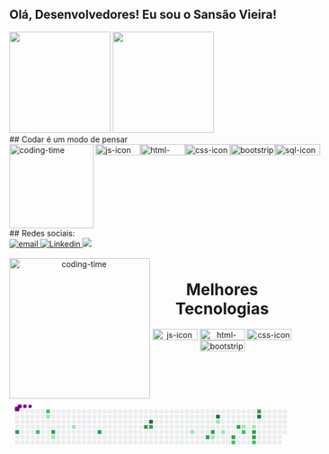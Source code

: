 ## Olá, Desenvolvedores! Eu sou o Sansão Vieira!
<div>
  <img height="180em" src="https://github-readme-stats.vercel.app/api?username=sansaovieira&show_icons=true&theme=great-gatsby&include_all_commits=true&count_private=true"/>
  <img height="180em" src="https://github-readme-stats.vercel.app/api/top-langs/?username=sansaovieira&layout=compact&langs_count=16&theme=great-gatsby"/>
</div>
##  Codar é um modo de pensar
<div style="display: flex; justificar-conteúdo: espaço entre;"> <br>
  <img align="left"height="150" alt="coding-time" src="code.gif">
    <img align="center" height="20" width="80" alt="js-icon" src="https://img.shields.io/badge/JavaScript-F7DF1E?style=for-the-badge&logo=javascript&logoColor=black">
  <img align="center" height="20" width="80" alt="html-icon" src="https://img.shields.io/badge/HTML-239120?style=for-the-badge&logo=html5&logoColor=white">
  <img align="center" height="20" width="80" alt="css-icon" src="https://img.shields.io/badge/CSS-239120?&style=for-the-badge&logo=css3&logoColor=white">
  <img align="center" height="20" width="80" alt="bootstrip-icon" src="https://img.shields.io/badge/Bootstrap-563D7C?style=for-the-badge&logo=bootstrap&logoColor=white">
  <img align="center" height="20" width="80" alt="sql-icon" src="https://img.shields.io/badge/Microsoft_SQL_Server-CC2927?style=for-the-badge&logo=microsoft-sql-server&logoColor=white">
</div>
##  Redes sociais:
<div>
  <a href = "Sansão Vieira: vieirasansao42@gmail.com">
    <img src="https://img.shields.io/badge/Gmail-D14836?style=for-the-badge&logo=gmail&logoColor=white" alt="email">
  </a>
  <a href = "	https://img.shields.io/badge/LinkedIn-0077B5?style=for-the-badge&logo=linkedin&logoColor=white">
    <img src="https://img.shields.io/badge/LinkedIn-0077B5?style=for-the-badge&logo=linkedin&logoColor=white" alt="Linkedin">
  </a>
  <a href = "Sansão Slow: +55(11)93905-1373">
    <img src="https://img.shields.io/badge/WhatsApp-25D366?style=for-the-badge&logo=whatsapp&logoColor=white">
  </a>
</div>
<div align="center">
  <div style="display: inline_block"><br>
    <img align="left" height="250" alt="coding-time" src=https://media.giphy.com/media/PI3QGKFN6XZUCMMqJm/giphy.gif>
    <h1 align="center">Melhores Tecnologias </h1>
      <img align="center" height="20" width="80" alt="js-icon" src="https://img.shields.io/badge/JavaScript-F7DF1E?style=for-the-badge&logo=javascript&logoColor=black">
  <img align="center" height="20" width="80" alt="html-icon" src="https://img.shields.io/badge/HTML-239120?style=for-the-badge&logo=html5&logoColor=white">
  <img align="center" height="20" width="80" alt="css-icon" src="https://img.shields.io/badge/CSS-239120?&style=for-the-badge&logo=css3&logoColor=white">
  <img align="center" height="20" width="80" alt="bootstrip-icon" src="https://img.shields.io/badge/Bootstrap-563D7C?style=for-the-badge&logo=bootstrap&logoColor=white">
   </div>
   
<svg viewBox="-16 -32 880 192" width="880" height="192" xmlns="http://www.w3.org/2000/svg"><desc>Generated with https://github.com/Platane/snk</desc><style>@keyframes c0{54.43%{fill:var(--c3)}54.45%,to{fill:var(--ce)}}@keyframes c1{47.48%{fill:var(--c2)}47.5%,to{fill:var(--ce)}}@keyframes c2{49.8%{fill:var(--c2)}49.82%,to{fill:var(--ce)}}@keyframes c3{3.08%{fill:var(--c1)}3.1%,to{fill:var(--ce)}}@keyframes c4{51.73%{fill:var(--c3)}51.75%,to{fill:var(--ce)}}@keyframes c5{5.01%{fill:var(--c1)}5.03%,to{fill:var(--ce)}}@keyframes c6{7.33%{fill:var(--c1)}7.35%,to{fill:var(--ce)}}@keyframes c7{61.38%{fill:var(--c3)}61.4%,to{fill:var(--ce)}}@keyframes c8{65.24%{fill:var(--c3)}65.26%,to{fill:var(--ce)}}@keyframes c9{88.41%{fill:var(--c4)}88.43%,to{fill:var(--ce)}}@keyframes ca{65.63%{fill:var(--c3)}65.65%,to{fill:var(--ce)}}@keyframes cb{16.59%{fill:var(--c1)}16.61%,to{fill:var(--ce)}}@keyframes cc{71.42%{fill:var(--c3)}71.44%,to{fill:var(--ce)}}@keyframes cd{70.65%{fill:var(--c3)}70.67%,to{fill:var(--ce)}}@keyframes ce{21.61%{fill:var(--c1)}21.63%,to{fill:var(--ce)}}@keyframes cf{83%{fill:var(--c4)}83.02%,to{fill:var(--ce)}}@keyframes cg{19.3%{fill:var(--c1)}19.32%,to{fill:var(--ce)}}@keyframes ch{20.45%{fill:var(--c1)}20.47%,to{fill:var(--ce)}}@keyframes ci{73.35%{fill:var(--c3)}73.37%,to{fill:var(--ce)}}@keyframes cj{32.04%{fill:var(--c2)}32.06%,to{fill:var(--ce)}}@keyframes ck{74.51%{fill:var(--c3)}74.53%,to{fill:var(--ce)}}@keyframes cl{26.24%{fill:var(--c1)}26.26%,to{fill:var(--ce)}}@keyframes cm{30.49%{fill:var(--c2)}30.51%,to{fill:var(--ce)}}@keyframes cn{27.02%{fill:var(--c1)}27.04%,to{fill:var(--ce)}}@keyframes co{76.05%{fill:var(--c3)}76.07%,to{fill:var(--ce)}}@keyframes cp{76.44%{fill:var(--c3)}76.46%,to{fill:var(--ce)}}@keyframes cq{28.95%{fill:var(--c2)}28.97%,to{fill:var(--ce)}}@keyframes cr{79.53%{fill:var(--c3)}79.55%,to{fill:var(--ce)}}@keyframes cs{79.91%{fill:var(--c4)}79.93%,to{fill:var(--ce)}}@keyframes u0{3.08%{transform:scale(0,1)}3.1%,5.01%{transform:scale(.11,1)}5.03%,7.33%{transform:scale(.22,1)}16.59%,7.35%{transform:scale(.33,1)}16.61%,19.3%{transform:scale(.44,1)}19.32%,20.45%{transform:scale(.56,1)}20.47%,21.61%{transform:scale(.67,1)}21.63%,26.24%{transform:scale(.78,1)}26.26%,27.02%{transform:scale(.89,1)}27.04%,to{transform:scale(1,1)}}@keyframes u1{28.95%{transform:scale(0,1)}28.97%,30.49%{transform:scale(.2,1)}30.51%,32.04%{transform:scale(.4,1)}32.06%,47.48%{transform:scale(.6,1)}47.5%,49.8%{transform:scale(.8,1)}49.82%,to{transform:scale(1,1)}}@keyframes u2{51.73%{transform:scale(0,1)}51.75%,54.43%{transform:scale(.08,1)}54.45%,61.38%{transform:scale(.17,1)}61.4%,65.24%{transform:scale(.25,1)}65.26%,65.63%{transform:scale(.33,1)}65.65%,70.65%{transform:scale(.42,1)}70.67%,71.42%{transform:scale(.5,1)}71.44%,73.35%{transform:scale(.58,1)}73.37%,74.51%{transform:scale(.67,1)}74.53%,76.05%{transform:scale(.75,1)}76.07%,76.44%{transform:scale(.83,1)}76.46%,79.53%{transform:scale(.92,1)}79.55%,to{transform:scale(1,1)}}@keyframes u3{79.91%{transform:scale(0,1)}79.93%,83%{transform:scale(.33,1)}83.02%,88.41%{transform:scale(.67,1)}88.43%,to{transform:scale(1,1)}}@keyframes s0{0%,99.61%{transform:translate(0,-16px)}.39%{transform:translate(0,0)}2.32%,97.3%{transform:translate(80px,0)}2.7%{transform:translate(80px,16px)}3.09%,96.53%{transform:translate(96px,16px)}4.63%,46.33%{transform:translate(96px,80px)}6.56%{transform:translate(176px,80px)}7.34%{transform:translate(176px,48px)}12.36%{transform:translate(384px,48px)}12.74%{transform:translate(384px,64px)}17.76%,71.04%{transform:translate(592px,64px)}18.15%{transform:translate(592px,48px)}18.92%{transform:translate(624px,48px)}19.31%{transform:translate(624px,32px)}19.69%{transform:translate(640px,32px)}20.46%{transform:translate(640px,64px)}20.85%{transform:translate(624px,64px)}21.24%{transform:translate(624px,80px)}21.62%{transform:translate(608px,80px)}22.01%{transform:translate(608px,96px)}23.17%{transform:translate(656px,96px)}23.94%{transform:translate(656px,64px)}24.32%{transform:translate(672px,64px)}25.1%{transform:translate(672px,32px)}25.87%{transform:translate(704px,32px)}26.25%{transform:translate(704px,48px)}27.41%{transform:translate(752px,48px)}28.57%{transform:translate(752px,96px)}29.34%{transform:translate(720px,96px)}30.12%{transform:translate(720px,64px)}30.89%{transform:translate(688px,64px)}31.66%{transform:translate(688px,96px)}34.36%{transform:translate(576px,96px)}34.75%{transform:translate(576px,80px)}46.72%{transform:translate(96px,64px)}47.49%{transform:translate(64px,64px)}47.88%{transform:translate(64px,48px)}48.65%{transform:translate(96px,48px)}49.81%,96.91%{transform:translate(96px,0)}50.19%{transform:translate(112px,0)}51.74%{transform:translate(112px,64px)}54.44%{transform:translate(0,64px)}54.83%{transform:translate(0,48px)}61%{transform:translate(256px,48px)}61.39%{transform:translate(256px,64px)}64.86%{transform:translate(400px,64px)}65.25%{transform:translate(400px,48px)}70.27%{transform:translate(608px,48px)}70.66%{transform:translate(608px,64px)}71.43%{transform:translate(592px,80px)}73.75%{transform:translate(688px,80px)}74.52%{transform:translate(688px,48px)}75.68%{transform:translate(736px,48px)}76.45%{transform:translate(736px,80px)}77.22%{transform:translate(768px,80px)}79.15%{transform:translate(768px,0)}79.54%{transform:translate(752px,0)}79.92%{transform:translate(752px,16px)}88.03%{transform:translate(416px,16px)}88.42%{transform:translate(416px,32px)}94.98%{transform:translate(144px,32px)}95.37%{transform:translate(144px,16px)}97.68%{transform:translate(80px,-16px)}}@keyframes s1{0%,99.61%{transform:translate(16px,-16px)}.39%{transform:translate(0,-16px)}.77%{transform:translate(0,0)}2.7%,97.68%{transform:translate(80px,0)}3.09%{transform:translate(80px,16px)}3.47%,96.91%{transform:translate(96px,16px)}46.72%,5.02%{transform:translate(96px,80px)}6.95%{transform:translate(176px,80px)}7.72%{transform:translate(176px,48px)}12.74%{transform:translate(384px,48px)}13.13%{transform:translate(384px,64px)}18.15%,71.43%{transform:translate(592px,64px)}18.53%{transform:translate(592px,48px)}19.31%{transform:translate(624px,48px)}19.69%{transform:translate(624px,32px)}20.08%{transform:translate(640px,32px)}20.85%{transform:translate(640px,64px)}21.24%{transform:translate(624px,64px)}21.62%{transform:translate(624px,80px)}22.01%{transform:translate(608px,80px)}22.39%{transform:translate(608px,96px)}23.55%{transform:translate(656px,96px)}24.32%{transform:translate(656px,64px)}24.71%{transform:translate(672px,64px)}25.48%{transform:translate(672px,32px)}26.25%{transform:translate(704px,32px)}26.64%{transform:translate(704px,48px)}27.8%{transform:translate(752px,48px)}28.96%{transform:translate(752px,96px)}29.73%{transform:translate(720px,96px)}30.5%{transform:translate(720px,64px)}31.27%{transform:translate(688px,64px)}32.05%{transform:translate(688px,96px)}34.75%{transform:translate(576px,96px)}35.14%{transform:translate(576px,80px)}47.1%{transform:translate(96px,64px)}47.88%{transform:translate(64px,64px)}48.26%{transform:translate(64px,48px)}49.03%{transform:translate(96px,48px)}50.19%,97.3%{transform:translate(96px,0)}50.58%{transform:translate(112px,0)}52.12%{transform:translate(112px,64px)}54.83%{transform:translate(0,64px)}55.21%{transform:translate(0,48px)}61.39%{transform:translate(256px,48px)}61.78%{transform:translate(256px,64px)}65.25%{transform:translate(400px,64px)}65.64%{transform:translate(400px,48px)}70.66%{transform:translate(608px,48px)}71.04%{transform:translate(608px,64px)}71.81%{transform:translate(592px,80px)}74.13%{transform:translate(688px,80px)}74.9%{transform:translate(688px,48px)}76.06%{transform:translate(736px,48px)}76.83%{transform:translate(736px,80px)}77.61%{transform:translate(768px,80px)}79.54%{transform:translate(768px,0)}79.92%{transform:translate(752px,0)}80.31%{transform:translate(752px,16px)}88.42%{transform:translate(416px,16px)}88.8%{transform:translate(416px,32px)}95.37%{transform:translate(144px,32px)}95.75%{transform:translate(144px,16px)}98.07%{transform:translate(80px,-16px)}}@keyframes s2{0%,99.61%{transform:translate(32px,-16px)}.77%{transform:translate(0,-16px)}1.16%{transform:translate(0,0)}3.09%,98.07%{transform:translate(80px,0)}3.47%{transform:translate(80px,16px)}3.86%,97.3%{transform:translate(96px,16px)}47.1%,5.41%{transform:translate(96px,80px)}7.34%{transform:translate(176px,80px)}8.11%{transform:translate(176px,48px)}13.13%{transform:translate(384px,48px)}13.51%{transform:translate(384px,64px)}18.53%,71.81%{transform:translate(592px,64px)}18.92%{transform:translate(592px,48px)}19.69%{transform:translate(624px,48px)}20.08%{transform:translate(624px,32px)}20.46%{transform:translate(640px,32px)}21.24%{transform:translate(640px,64px)}21.62%{transform:translate(624px,64px)}22.01%{transform:translate(624px,80px)}22.39%{transform:translate(608px,80px)}22.78%{transform:translate(608px,96px)}23.94%{transform:translate(656px,96px)}24.71%{transform:translate(656px,64px)}25.1%{transform:translate(672px,64px)}25.87%{transform:translate(672px,32px)}26.64%{transform:translate(704px,32px)}27.03%{transform:translate(704px,48px)}28.19%{transform:translate(752px,48px)}29.34%{transform:translate(752px,96px)}30.12%{transform:translate(720px,96px)}30.89%{transform:translate(720px,64px)}31.66%{transform:translate(688px,64px)}32.43%{transform:translate(688px,96px)}35.14%{transform:translate(576px,96px)}35.52%{transform:translate(576px,80px)}47.49%{transform:translate(96px,64px)}48.26%{transform:translate(64px,64px)}48.65%{transform:translate(64px,48px)}49.42%{transform:translate(96px,48px)}50.58%,97.68%{transform:translate(96px,0)}50.97%{transform:translate(112px,0)}52.51%{transform:translate(112px,64px)}55.21%{transform:translate(0,64px)}55.6%{transform:translate(0,48px)}61.78%{transform:translate(256px,48px)}62.16%{transform:translate(256px,64px)}65.64%{transform:translate(400px,64px)}66.02%{transform:translate(400px,48px)}71.04%{transform:translate(608px,48px)}71.43%{transform:translate(608px,64px)}72.2%{transform:translate(592px,80px)}74.52%{transform:translate(688px,80px)}75.29%{transform:translate(688px,48px)}76.45%{transform:translate(736px,48px)}77.22%{transform:translate(736px,80px)}77.99%{transform:translate(768px,80px)}79.92%{transform:translate(768px,0)}80.31%{transform:translate(752px,0)}80.69%{transform:translate(752px,16px)}88.8%{transform:translate(416px,16px)}89.19%{transform:translate(416px,32px)}95.75%{transform:translate(144px,32px)}96.14%{transform:translate(144px,16px)}98.46%{transform:translate(80px,-16px)}}@keyframes s3{0%,99.61%{transform:translate(48px,-16px)}1.16%{transform:translate(0,-16px)}1.54%{transform:translate(0,0)}3.47%,98.46%{transform:translate(80px,0)}3.86%{transform:translate(80px,16px)}4.25%,97.68%{transform:translate(96px,16px)}47.49%,5.79%{transform:translate(96px,80px)}7.72%{transform:translate(176px,80px)}8.49%{transform:translate(176px,48px)}13.51%{transform:translate(384px,48px)}13.9%{transform:translate(384px,64px)}18.92%,72.2%{transform:translate(592px,64px)}19.31%{transform:translate(592px,48px)}20.08%{transform:translate(624px,48px)}20.46%{transform:translate(624px,32px)}20.85%{transform:translate(640px,32px)}21.62%{transform:translate(640px,64px)}22.01%{transform:translate(624px,64px)}22.39%{transform:translate(624px,80px)}22.78%{transform:translate(608px,80px)}23.17%{transform:translate(608px,96px)}24.32%{transform:translate(656px,96px)}25.1%{transform:translate(656px,64px)}25.48%{transform:translate(672px,64px)}26.25%{transform:translate(672px,32px)}27.03%{transform:translate(704px,32px)}27.41%{transform:translate(704px,48px)}28.57%{transform:translate(752px,48px)}29.73%{transform:translate(752px,96px)}30.5%{transform:translate(720px,96px)}31.27%{transform:translate(720px,64px)}32.05%{transform:translate(688px,64px)}32.82%{transform:translate(688px,96px)}35.52%{transform:translate(576px,96px)}35.91%{transform:translate(576px,80px)}47.88%{transform:translate(96px,64px)}48.65%{transform:translate(64px,64px)}49.03%{transform:translate(64px,48px)}49.81%{transform:translate(96px,48px)}50.97%,98.07%{transform:translate(96px,0)}51.35%{transform:translate(112px,0)}52.9%{transform:translate(112px,64px)}55.6%{transform:translate(0,64px)}55.98%{transform:translate(0,48px)}62.16%{transform:translate(256px,48px)}62.55%{transform:translate(256px,64px)}66.02%{transform:translate(400px,64px)}66.41%{transform:translate(400px,48px)}71.43%{transform:translate(608px,48px)}71.81%{transform:translate(608px,64px)}72.59%{transform:translate(592px,80px)}74.9%{transform:translate(688px,80px)}75.68%{transform:translate(688px,48px)}76.83%{transform:translate(736px,48px)}77.61%{transform:translate(736px,80px)}78.38%{transform:translate(768px,80px)}80.31%{transform:translate(768px,0)}80.69%{transform:translate(752px,0)}81.08%{transform:translate(752px,16px)}89.19%{transform:translate(416px,16px)}89.58%{transform:translate(416px,32px)}96.14%{transform:translate(144px,32px)}96.53%{transform:translate(144px,16px)}98.84%{transform:translate(80px,-16px)}}:root{--cb:#1b1f230a;--cs:purple;--ce:#ebedf0;--c0:#ebedf0;--c1:#9be9a8;--c2:#40c463;--c3:#30a14e;--c4:#216e39}@media (prefers-color-scheme:dark){:root{--cb:#1b1f230a;--cs:purple;--ce:#161b22;--c1:#01311f;--c2:#034525;--c3:#0f6d31;--c4:#00c647}}.c{shape-rendering:geometricPrecision;fill:var(--ce);stroke-width:1px;stroke:var(--cb);animation:none 25900ms linear infinite}.c.c0{fill:var(--c3);animation-name:c0}.c.c1,.c.c2{fill:var(--c2);animation-name:c1}.c.c2{animation-name:c2}.c.c3{fill:var(--c1);animation-name:c3}.c.c4{fill:var(--c3);animation-name:c4}.c.c5,.c.c6{fill:var(--c1);animation-name:c5}.c.c6{animation-name:c6}.c.c7,.c.c8{fill:var(--c3);animation-name:c7}.c.c8{animation-name:c8}.c.c9{fill:var(--c4);animation-name:c9}.c.ca{fill:var(--c3);animation-name:ca}.c.cb{fill:var(--c1);animation-name:cb}.c.cc,.c.cd{fill:var(--c3);animation-name:cc}.c.cd{animation-name:cd}.c.ce{fill:var(--c1);animation-name:ce}.c.cf{fill:var(--c4);animation-name:cf}.c.cg,.c.ch{fill:var(--c1);animation-name:cg}.c.ch{animation-name:ch}.c.ci{fill:var(--c3);animation-name:ci}.c.cj{fill:var(--c2);animation-name:cj}.c.ck{fill:var(--c3);animation-name:ck}.c.cl{fill:var(--c1);animation-name:cl}.c.cm{fill:var(--c2);animation-name:cm}.c.cn{fill:var(--c1);animation-name:cn}.c.co,.c.cp{fill:var(--c3);animation-name:co}.c.cp{animation-name:cp}.c.cq{fill:var(--c2);animation-name:cq}.c.cr{fill:var(--c3);animation-name:cr}.c.cs{fill:var(--c4);animation-name:cs}.s,.u{animation:none linear 25900ms infinite}.u,.u.u0{transform-origin:0 0}.u{transform:scale(0,1)}.u.u0{fill:var(--c1);animation-name:u0}.u.u1{fill:var(--c2);animation-name:u1;transform-origin:263.2px 0}.u.u2{fill:var(--c3);animation-name:u2;transform-origin:409.4px 0}.u.u3{fill:var(--c4);animation-name:u3;transform-origin:760.3px 0}.s{shape-rendering:geometricPrecision;fill:var(--cs)}.s.s0{transform:translate(0,-16px);animation-name:s0}.s.s1{transform:translate(16px,-16px);animation-name:s1}.s.s2{transform:translate(32px,-16px);animation-name:s2}.s.s3{transform:translate(48px,-16px);animation-name:s3}</style><rect class="c" x="2" y="2" rx="2" ry="2" width="12" height="12"/><rect class="c" x="2" y="18" rx="2" ry="2" width="12" height="12"/><rect class="c" x="2" y="34" rx="2" ry="2" width="12" height="12"/><rect class="c" x="2" y="50" rx="2" ry="2" width="12" height="12"/><rect class="c c0" x="2" y="66" rx="2" ry="2" width="12" height="12"/><rect class="c" x="2" y="82" rx="2" ry="2" width="12" height="12"/><rect class="c" x="2" y="98" rx="2" ry="2" width="12" height="12"/><rect class="c" x="18" y="2" rx="2" ry="2" width="12" height="12"/><rect class="c" x="18" y="18" rx="2" ry="2" width="12" height="12"/><rect class="c" x="18" y="34" rx="2" ry="2" width="12" height="12"/><rect class="c" x="18" y="50" rx="2" ry="2" width="12" height="12"/><rect class="c" x="18" y="66" rx="2" ry="2" width="12" height="12"/><rect class="c" x="18" y="82" rx="2" ry="2" width="12" height="12"/><rect class="c" x="18" y="98" rx="2" ry="2" width="12" height="12"/><rect class="c" x="34" y="2" rx="2" ry="2" width="12" height="12"/><rect class="c" x="34" y="18" rx="2" ry="2" width="12" height="12"/><rect class="c" x="34" y="34" rx="2" ry="2" width="12" height="12"/><rect class="c" x="34" y="50" rx="2" ry="2" width="12" height="12"/><rect class="c" x="34" y="66" rx="2" ry="2" width="12" height="12"/><rect class="c" x="34" y="82" rx="2" ry="2" width="12" height="12"/><rect class="c" x="34" y="98" rx="2" ry="2" width="12" height="12"/><rect class="c" x="50" y="2" rx="2" ry="2" width="12" height="12"/><rect class="c" x="50" y="18" rx="2" ry="2" width="12" height="12"/><rect class="c" x="50" y="34" rx="2" ry="2" width="12" height="12"/><rect class="c" x="50" y="50" rx="2" ry="2" width="12" height="12"/><rect class="c" x="50" y="66" rx="2" ry="2" width="12" height="12"/><rect class="c" x="50" y="82" rx="2" ry="2" width="12" height="12"/><rect class="c" x="50" y="98" rx="2" ry="2" width="12" height="12"/><rect class="c" x="66" y="2" rx="2" ry="2" width="12" height="12"/><rect class="c" x="66" y="18" rx="2" ry="2" width="12" height="12"/><rect class="c" x="66" y="34" rx="2" ry="2" width="12" height="12"/><rect class="c" x="66" y="50" rx="2" ry="2" width="12" height="12"/><rect class="c c1" x="66" y="66" rx="2" ry="2" width="12" height="12"/><rect class="c" x="66" y="82" rx="2" ry="2" width="12" height="12"/><rect class="c" x="66" y="98" rx="2" ry="2" width="12" height="12"/><rect class="c" x="82" y="2" rx="2" ry="2" width="12" height="12"/><rect class="c" x="82" y="18" rx="2" ry="2" width="12" height="12"/><rect class="c" x="82" y="34" rx="2" ry="2" width="12" height="12"/><rect class="c" x="82" y="50" rx="2" ry="2" width="12" height="12"/><rect class="c" x="82" y="66" rx="2" ry="2" width="12" height="12"/><rect class="c" x="82" y="82" rx="2" ry="2" width="12" height="12"/><rect class="c" x="82" y="98" rx="2" ry="2" width="12" height="12"/><rect class="c c2" x="98" y="2" rx="2" ry="2" width="12" height="12"/><rect class="c c3" x="98" y="18" rx="2" ry="2" width="12" height="12"/><rect class="c" x="98" y="34" rx="2" ry="2" width="12" height="12"/><rect class="c" x="98" y="50" rx="2" ry="2" width="12" height="12"/><rect class="c" x="98" y="66" rx="2" ry="2" width="12" height="12"/><rect class="c" x="98" y="82" rx="2" ry="2" width="12" height="12"/><rect class="c" x="98" y="98" rx="2" ry="2" width="12" height="12"/><rect class="c" x="114" y="2" rx="2" ry="2" width="12" height="12"/><rect class="c" x="114" y="18" rx="2" ry="2" width="12" height="12"/><rect class="c" x="114" y="34" rx="2" ry="2" width="12" height="12"/><rect class="c" x="114" y="50" rx="2" ry="2" width="12" height="12"/><rect class="c c4" x="114" y="66" rx="2" ry="2" width="12" height="12"/><rect class="c c5" x="114" y="82" rx="2" ry="2" width="12" height="12"/><rect class="c" x="114" y="98" rx="2" ry="2" width="12" height="12"/><rect class="c" x="130" y="2" rx="2" ry="2" width="12" height="12"/><rect class="c" x="130" y="18" rx="2" ry="2" width="12" height="12"/><rect class="c" x="130" y="34" rx="2" ry="2" width="12" height="12"/><rect class="c" x="130" y="50" rx="2" ry="2" width="12" height="12"/><rect class="c" x="130" y="66" rx="2" ry="2" width="12" height="12"/><rect class="c" x="130" y="82" rx="2" ry="2" width="12" height="12"/><rect class="c" x="130" y="98" rx="2" ry="2" width="12" height="12"/><rect class="c" x="146" y="2" rx="2" ry="2" width="12" height="12"/><rect class="c" x="146" y="18" rx="2" ry="2" width="12" height="12"/><rect class="c" x="146" y="34" rx="2" ry="2" width="12" height="12"/><rect class="c" x="146" y="50" rx="2" ry="2" width="12" height="12"/><rect class="c" x="146" y="66" rx="2" ry="2" width="12" height="12"/><rect class="c" x="146" y="82" rx="2" ry="2" width="12" height="12"/><rect class="c" x="146" y="98" rx="2" ry="2" width="12" height="12"/><rect class="c" x="162" y="2" rx="2" ry="2" width="12" height="12"/><rect class="c" x="162" y="18" rx="2" ry="2" width="12" height="12"/><rect class="c" x="162" y="34" rx="2" ry="2" width="12" height="12"/><rect class="c" x="162" y="50" rx="2" ry="2" width="12" height="12"/><rect class="c" x="162" y="66" rx="2" ry="2" width="12" height="12"/><rect class="c" x="162" y="82" rx="2" ry="2" width="12" height="12"/><rect class="c" x="162" y="98" rx="2" ry="2" width="12" height="12"/><rect class="c" x="178" y="2" rx="2" ry="2" width="12" height="12"/><rect class="c" x="178" y="18" rx="2" ry="2" width="12" height="12"/><rect class="c" x="178" y="34" rx="2" ry="2" width="12" height="12"/><rect class="c c6" x="178" y="50" rx="2" ry="2" width="12" height="12"/><rect class="c" x="178" y="66" rx="2" ry="2" width="12" height="12"/><rect class="c" x="178" y="82" rx="2" ry="2" width="12" height="12"/><rect class="c" x="178" y="98" rx="2" ry="2" width="12" height="12"/><rect class="c" x="194" y="2" rx="2" ry="2" width="12" height="12"/><rect class="c" x="194" y="18" rx="2" ry="2" width="12" height="12"/><rect class="c" x="194" y="34" rx="2" ry="2" width="12" height="12"/><rect class="c" x="194" y="50" rx="2" ry="2" width="12" height="12"/><rect class="c" x="194" y="66" rx="2" ry="2" width="12" height="12"/><rect class="c" x="194" y="82" rx="2" ry="2" width="12" height="12"/><rect class="c" x="194" y="98" rx="2" ry="2" width="12" height="12"/><rect class="c" x="210" y="2" rx="2" ry="2" width="12" height="12"/><rect class="c" x="210" y="18" rx="2" ry="2" width="12" height="12"/><rect class="c" x="210" y="34" rx="2" ry="2" width="12" height="12"/><rect class="c" x="210" y="50" rx="2" ry="2" width="12" height="12"/><rect class="c" x="210" y="66" rx="2" ry="2" width="12" height="12"/><rect class="c" x="210" y="82" rx="2" ry="2" width="12" height="12"/><rect class="c" x="210" y="98" rx="2" ry="2" width="12" height="12"/><rect class="c" x="226" y="2" rx="2" ry="2" width="12" height="12"/><rect class="c" x="226" y="18" rx="2" ry="2" width="12" height="12"/><rect class="c" x="226" y="34" rx="2" ry="2" width="12" height="12"/><rect class="c" x="226" y="50" rx="2" ry="2" width="12" height="12"/><rect class="c" x="226" y="66" rx="2" ry="2" width="12" height="12"/><rect class="c" x="226" y="82" rx="2" ry="2" width="12" height="12"/><rect class="c" x="226" y="98" rx="2" ry="2" width="12" height="12"/><rect class="c" x="242" y="2" rx="2" ry="2" width="12" height="12"/><rect class="c" x="242" y="18" rx="2" ry="2" width="12" height="12"/><rect class="c" x="242" y="34" rx="2" ry="2" width="12" height="12"/><rect class="c" x="242" y="50" rx="2" ry="2" width="12" height="12"/><rect class="c" x="242" y="66" rx="2" ry="2" width="12" height="12"/><rect class="c" x="242" y="82" rx="2" ry="2" width="12" height="12"/><rect class="c" x="242" y="98" rx="2" ry="2" width="12" height="12"/><rect class="c" x="258" y="2" rx="2" ry="2" width="12" height="12"/><rect class="c" x="258" y="18" rx="2" ry="2" width="12" height="12"/><rect class="c" x="258" y="34" rx="2" ry="2" width="12" height="12"/><rect class="c" x="258" y="50" rx="2" ry="2" width="12" height="12"/><rect class="c c7" x="258" y="66" rx="2" ry="2" width="12" height="12"/><rect class="c" x="258" y="82" rx="2" ry="2" width="12" height="12"/><rect class="c" x="258" y="98" rx="2" ry="2" width="12" height="12"/><rect class="c" x="274" y="2" rx="2" ry="2" width="12" height="12"/><rect class="c" x="274" y="18" rx="2" ry="2" width="12" height="12"/><rect class="c" x="274" y="34" rx="2" ry="2" width="12" height="12"/><rect class="c" x="274" y="50" rx="2" ry="2" width="12" height="12"/><rect class="c" x="274" y="66" rx="2" ry="2" width="12" height="12"/><rect class="c" x="274" y="82" rx="2" ry="2" width="12" height="12"/><rect class="c" x="274" y="98" rx="2" ry="2" width="12" height="12"/><rect class="c" x="290" y="2" rx="2" ry="2" width="12" height="12"/><rect class="c" x="290" y="18" rx="2" ry="2" width="12" height="12"/><rect class="c" x="290" y="34" rx="2" ry="2" width="12" height="12"/><rect class="c" x="290" y="50" rx="2" ry="2" width="12" height="12"/><rect class="c" x="290" y="66" rx="2" ry="2" width="12" height="12"/><rect class="c" x="290" y="82" rx="2" ry="2" width="12" height="12"/><rect class="c" x="290" y="98" rx="2" ry="2" width="12" height="12"/><rect class="c" x="306" y="2" rx="2" ry="2" width="12" height="12"/><rect class="c" x="306" y="18" rx="2" ry="2" width="12" height="12"/><rect class="c" x="306" y="34" rx="2" ry="2" width="12" height="12"/><rect class="c" x="306" y="50" rx="2" ry="2" width="12" height="12"/><rect class="c" x="306" y="66" rx="2" ry="2" width="12" height="12"/><rect class="c" x="306" y="82" rx="2" ry="2" width="12" height="12"/><rect class="c" x="306" y="98" rx="2" ry="2" width="12" height="12"/><rect class="c" x="322" y="2" rx="2" ry="2" width="12" height="12"/><rect class="c" x="322" y="18" rx="2" ry="2" width="12" height="12"/><rect class="c" x="322" y="34" rx="2" ry="2" width="12" height="12"/><rect class="c" x="322" y="50" rx="2" ry="2" width="12" height="12"/><rect class="c" x="322" y="66" rx="2" ry="2" width="12" height="12"/><rect class="c" x="322" y="82" rx="2" ry="2" width="12" height="12"/><rect class="c" x="322" y="98" rx="2" ry="2" width="12" height="12"/><rect class="c" x="338" y="2" rx="2" ry="2" width="12" height="12"/><rect class="c" x="338" y="18" rx="2" ry="2" width="12" height="12"/><rect class="c" x="338" y="34" rx="2" ry="2" width="12" height="12"/><rect class="c" x="338" y="50" rx="2" ry="2" width="12" height="12"/><rect class="c" x="338" y="66" rx="2" ry="2" width="12" height="12"/><rect class="c" x="338" y="82" rx="2" ry="2" width="12" height="12"/><rect class="c" x="338" y="98" rx="2" ry="2" width="12" height="12"/><rect class="c" x="354" y="2" rx="2" ry="2" width="12" height="12"/><rect class="c" x="354" y="18" rx="2" ry="2" width="12" height="12"/><rect class="c" x="354" y="34" rx="2" ry="2" width="12" height="12"/><rect class="c" x="354" y="50" rx="2" ry="2" width="12" height="12"/><rect class="c" x="354" y="66" rx="2" ry="2" width="12" height="12"/><rect class="c" x="354" y="82" rx="2" ry="2" width="12" height="12"/><rect class="c" x="354" y="98" rx="2" ry="2" width="12" height="12"/><rect class="c" x="370" y="2" rx="2" ry="2" width="12" height="12"/><rect class="c" x="370" y="18" rx="2" ry="2" width="12" height="12"/><rect class="c" x="370" y="34" rx="2" ry="2" width="12" height="12"/><rect class="c" x="370" y="50" rx="2" ry="2" width="12" height="12"/><rect class="c" x="370" y="66" rx="2" ry="2" width="12" height="12"/><rect class="c" x="370" y="82" rx="2" ry="2" width="12" height="12"/><rect class="c" x="370" y="98" rx="2" ry="2" width="12" height="12"/><rect class="c" x="386" y="2" rx="2" ry="2" width="12" height="12"/><rect class="c" x="386" y="18" rx="2" ry="2" width="12" height="12"/><rect class="c" x="386" y="34" rx="2" ry="2" width="12" height="12"/><rect class="c" x="386" y="50" rx="2" ry="2" width="12" height="12"/><rect class="c" x="386" y="66" rx="2" ry="2" width="12" height="12"/><rect class="c" x="386" y="82" rx="2" ry="2" width="12" height="12"/><rect class="c" x="386" y="98" rx="2" ry="2" width="12" height="12"/><rect class="c" x="402" y="2" rx="2" ry="2" width="12" height="12"/><rect class="c" x="402" y="18" rx="2" ry="2" width="12" height="12"/><rect class="c" x="402" y="34" rx="2" ry="2" width="12" height="12"/><rect class="c c8" x="402" y="50" rx="2" ry="2" width="12" height="12"/><rect class="c" x="402" y="66" rx="2" ry="2" width="12" height="12"/><rect class="c" x="402" y="82" rx="2" ry="2" width="12" height="12"/><rect class="c" x="402" y="98" rx="2" ry="2" width="12" height="12"/><rect class="c" x="418" y="2" rx="2" ry="2" width="12" height="12"/><rect class="c" x="418" y="18" rx="2" ry="2" width="12" height="12"/><rect class="c c9" x="418" y="34" rx="2" ry="2" width="12" height="12"/><rect class="c ca" x="418" y="50" rx="2" ry="2" width="12" height="12"/><rect class="c" x="418" y="66" rx="2" ry="2" width="12" height="12"/><rect class="c" x="418" y="82" rx="2" ry="2" width="12" height="12"/><rect class="c" x="418" y="98" rx="2" ry="2" width="12" height="12"/><rect class="c" x="434" y="2" rx="2" ry="2" width="12" height="12"/><rect class="c" x="434" y="18" rx="2" ry="2" width="12" height="12"/><rect class="c" x="434" y="34" rx="2" ry="2" width="12" height="12"/><rect class="c" x="434" y="50" rx="2" ry="2" width="12" height="12"/><rect class="c" x="434" y="66" rx="2" ry="2" width="12" height="12"/><rect class="c" x="434" y="82" rx="2" ry="2" width="12" height="12"/><rect class="c" x="434" y="98" rx="2" ry="2" width="12" height="12"/><rect class="c" x="450" y="2" rx="2" ry="2" width="12" height="12"/><rect class="c" x="450" y="18" rx="2" ry="2" width="12" height="12"/><rect class="c" x="450" y="34" rx="2" ry="2" width="12" height="12"/><rect class="c" x="450" y="50" rx="2" ry="2" width="12" height="12"/><rect class="c" x="450" y="66" rx="2" ry="2" width="12" height="12"/><rect class="c" x="450" y="82" rx="2" ry="2" width="12" height="12"/><rect class="c" x="450" y="98" rx="2" ry="2" width="12" height="12"/><rect class="c" x="466" y="2" rx="2" ry="2" width="12" height="12"/><rect class="c" x="466" y="18" rx="2" ry="2" width="12" height="12"/><rect class="c" x="466" y="34" rx="2" ry="2" width="12" height="12"/><rect class="c" x="466" y="50" rx="2" ry="2" width="12" height="12"/><rect class="c" x="466" y="66" rx="2" ry="2" width="12" height="12"/><rect class="c" x="466" y="82" rx="2" ry="2" width="12" height="12"/><rect class="c" x="466" y="98" rx="2" ry="2" width="12" height="12"/><rect class="c" x="482" y="2" rx="2" ry="2" width="12" height="12"/><rect class="c" x="482" y="18" rx="2" ry="2" width="12" height="12"/><rect class="c" x="482" y="34" rx="2" ry="2" width="12" height="12"/><rect class="c" x="482" y="50" rx="2" ry="2" width="12" height="12"/><rect class="c" x="482" y="66" rx="2" ry="2" width="12" height="12"/><rect class="c" x="482" y="82" rx="2" ry="2" width="12" height="12"/><rect class="c" x="482" y="98" rx="2" ry="2" width="12" height="12"/><rect class="c" x="498" y="2" rx="2" ry="2" width="12" height="12"/><rect class="c" x="498" y="18" rx="2" ry="2" width="12" height="12"/><rect class="c" x="498" y="34" rx="2" ry="2" width="12" height="12"/><rect class="c" x="498" y="50" rx="2" ry="2" width="12" height="12"/><rect class="c" x="498" y="66" rx="2" ry="2" width="12" height="12"/><rect class="c" x="498" y="82" rx="2" ry="2" width="12" height="12"/><rect class="c" x="498" y="98" rx="2" ry="2" width="12" height="12"/><rect class="c" x="514" y="2" rx="2" ry="2" width="12" height="12"/><rect class="c" x="514" y="18" rx="2" ry="2" width="12" height="12"/><rect class="c" x="514" y="34" rx="2" ry="2" width="12" height="12"/><rect class="c" x="514" y="50" rx="2" ry="2" width="12" height="12"/><rect class="c" x="514" y="66" rx="2" ry="2" width="12" height="12"/><rect class="c" x="514" y="82" rx="2" ry="2" width="12" height="12"/><rect class="c" x="514" y="98" rx="2" ry="2" width="12" height="12"/><rect class="c" x="530" y="2" rx="2" ry="2" width="12" height="12"/><rect class="c" x="530" y="18" rx="2" ry="2" width="12" height="12"/><rect class="c" x="530" y="34" rx="2" ry="2" width="12" height="12"/><rect class="c" x="530" y="50" rx="2" ry="2" width="12" height="12"/><rect class="c" x="530" y="66" rx="2" ry="2" width="12" height="12"/><rect class="c" x="530" y="82" rx="2" ry="2" width="12" height="12"/><rect class="c" x="530" y="98" rx="2" ry="2" width="12" height="12"/><rect class="c" x="546" y="2" rx="2" ry="2" width="12" height="12"/><rect class="c" x="546" y="18" rx="2" ry="2" width="12" height="12"/><rect class="c" x="546" y="34" rx="2" ry="2" width="12" height="12"/><rect class="c" x="546" y="50" rx="2" ry="2" width="12" height="12"/><rect class="c cb" x="546" y="66" rx="2" ry="2" width="12" height="12"/><rect class="c" x="546" y="82" rx="2" ry="2" width="12" height="12"/><rect class="c" x="546" y="98" rx="2" ry="2" width="12" height="12"/><rect class="c" x="562" y="2" rx="2" ry="2" width="12" height="12"/><rect class="c" x="562" y="18" rx="2" ry="2" width="12" height="12"/><rect class="c" x="562" y="34" rx="2" ry="2" width="12" height="12"/><rect class="c" x="562" y="50" rx="2" ry="2" width="12" height="12"/><rect class="c" x="562" y="66" rx="2" ry="2" width="12" height="12"/><rect class="c" x="562" y="82" rx="2" ry="2" width="12" height="12"/><rect class="c" x="562" y="98" rx="2" ry="2" width="12" height="12"/><rect class="c" x="578" y="2" rx="2" ry="2" width="12" height="12"/><rect class="c" x="578" y="18" rx="2" ry="2" width="12" height="12"/><rect class="c" x="578" y="34" rx="2" ry="2" width="12" height="12"/><rect class="c" x="578" y="50" rx="2" ry="2" width="12" height="12"/><rect class="c" x="578" y="66" rx="2" ry="2" width="12" height="12"/><rect class="c" x="578" y="82" rx="2" ry="2" width="12" height="12"/><rect class="c" x="578" y="98" rx="2" ry="2" width="12" height="12"/><rect class="c" x="594" y="2" rx="2" ry="2" width="12" height="12"/><rect class="c" x="594" y="18" rx="2" ry="2" width="12" height="12"/><rect class="c" x="594" y="34" rx="2" ry="2" width="12" height="12"/><rect class="c" x="594" y="50" rx="2" ry="2" width="12" height="12"/><rect class="c" x="594" y="66" rx="2" ry="2" width="12" height="12"/><rect class="c cc" x="594" y="82" rx="2" ry="2" width="12" height="12"/><rect class="c" x="594" y="98" rx="2" ry="2" width="12" height="12"/><rect class="c" x="610" y="2" rx="2" ry="2" width="12" height="12"/><rect class="c" x="610" y="18" rx="2" ry="2" width="12" height="12"/><rect class="c" x="610" y="34" rx="2" ry="2" width="12" height="12"/><rect class="c" x="610" y="50" rx="2" ry="2" width="12" height="12"/><rect class="c cd" x="610" y="66" rx="2" ry="2" width="12" height="12"/><rect class="c ce" x="610" y="82" rx="2" ry="2" width="12" height="12"/><rect class="c" x="610" y="98" rx="2" ry="2" width="12" height="12"/><rect class="c" x="626" y="2" rx="2" ry="2" width="12" height="12"/><rect class="c cf" x="626" y="18" rx="2" ry="2" width="12" height="12"/><rect class="c cg" x="626" y="34" rx="2" ry="2" width="12" height="12"/><rect class="c" x="626" y="50" rx="2" ry="2" width="12" height="12"/><rect class="c" x="626" y="66" rx="2" ry="2" width="12" height="12"/><rect class="c" x="626" y="82" rx="2" ry="2" width="12" height="12"/><rect class="c" x="626" y="98" rx="2" ry="2" width="12" height="12"/><rect class="c" x="642" y="2" rx="2" ry="2" width="12" height="12"/><rect class="c" x="642" y="18" rx="2" ry="2" width="12" height="12"/><rect class="c" x="642" y="34" rx="2" ry="2" width="12" height="12"/><rect class="c" x="642" y="50" rx="2" ry="2" width="12" height="12"/><rect class="c ch" x="642" y="66" rx="2" ry="2" width="12" height="12"/><rect class="c" x="642" y="82" rx="2" ry="2" width="12" height="12"/><rect class="c" x="642" y="98" rx="2" ry="2" width="12" height="12"/><rect class="c" x="658" y="2" rx="2" ry="2" width="12" height="12"/><rect class="c" x="658" y="18" rx="2" ry="2" width="12" height="12"/><rect class="c" x="658" y="34" rx="2" ry="2" width="12" height="12"/><rect class="c" x="658" y="50" rx="2" ry="2" width="12" height="12"/><rect class="c" x="658" y="66" rx="2" ry="2" width="12" height="12"/><rect class="c" x="658" y="82" rx="2" ry="2" width="12" height="12"/><rect class="c" x="658" y="98" rx="2" ry="2" width="12" height="12"/><rect class="c" x="674" y="2" rx="2" ry="2" width="12" height="12"/><rect class="c" x="674" y="18" rx="2" ry="2" width="12" height="12"/><rect class="c" x="674" y="34" rx="2" ry="2" width="12" height="12"/><rect class="c" x="674" y="50" rx="2" ry="2" width="12" height="12"/><rect class="c" x="674" y="66" rx="2" ry="2" width="12" height="12"/><rect class="c ci" x="674" y="82" rx="2" ry="2" width="12" height="12"/><rect class="c cj" x="674" y="98" rx="2" ry="2" width="12" height="12"/><rect class="c" x="690" y="2" rx="2" ry="2" width="12" height="12"/><rect class="c" x="690" y="18" rx="2" ry="2" width="12" height="12"/><rect class="c" x="690" y="34" rx="2" ry="2" width="12" height="12"/><rect class="c ck" x="690" y="50" rx="2" ry="2" width="12" height="12"/><rect class="c" x="690" y="66" rx="2" ry="2" width="12" height="12"/><rect class="c" x="690" y="82" rx="2" ry="2" width="12" height="12"/><rect class="c" x="690" y="98" rx="2" ry="2" width="12" height="12"/><rect class="c" x="706" y="2" rx="2" ry="2" width="12" height="12"/><rect class="c" x="706" y="18" rx="2" ry="2" width="12" height="12"/><rect class="c" x="706" y="34" rx="2" ry="2" width="12" height="12"/><rect class="c cl" x="706" y="50" rx="2" ry="2" width="12" height="12"/><rect class="c cm" x="706" y="66" rx="2" ry="2" width="12" height="12"/><rect class="c" x="706" y="82" rx="2" ry="2" width="12" height="12"/><rect class="c" x="706" y="98" rx="2" ry="2" width="12" height="12"/><rect class="c" x="722" y="2" rx="2" ry="2" width="12" height="12"/><rect class="c" x="722" y="18" rx="2" ry="2" width="12" height="12"/><rect class="c" x="722" y="34" rx="2" ry="2" width="12" height="12"/><rect class="c" x="722" y="50" rx="2" ry="2" width="12" height="12"/><rect class="c" x="722" y="66" rx="2" ry="2" width="12" height="12"/><rect class="c" x="722" y="82" rx="2" ry="2" width="12" height="12"/><rect class="c" x="722" y="98" rx="2" ry="2" width="12" height="12"/><rect class="c" x="738" y="2" rx="2" ry="2" width="12" height="12"/><rect class="c" x="738" y="18" rx="2" ry="2" width="12" height="12"/><rect class="c" x="738" y="34" rx="2" ry="2" width="12" height="12"/><rect class="c cn" x="738" y="50" rx="2" ry="2" width="12" height="12"/><rect class="c co" x="738" y="66" rx="2" ry="2" width="12" height="12"/><rect class="c cp" x="738" y="82" rx="2" ry="2" width="12" height="12"/><rect class="c cq" x="738" y="98" rx="2" ry="2" width="12" height="12"/><rect class="c cr" x="754" y="2" rx="2" ry="2" width="12" height="12"/><rect class="c cs" x="754" y="18" rx="2" ry="2" width="12" height="12"/><rect class="c" x="754" y="34" rx="2" ry="2" width="12" height="12"/><rect class="c" x="754" y="50" rx="2" ry="2" width="12" height="12"/><rect class="c" x="754" y="66" rx="2" ry="2" width="12" height="12"/><rect class="c" x="754" y="82" rx="2" ry="2" width="12" height="12"/><rect class="c" x="754" y="98" rx="2" ry="2" width="12" height="12"/><rect class="c" x="770" y="2" rx="2" ry="2" width="12" height="12"/><rect class="c" x="770" y="18" rx="2" ry="2" width="12" height="12"/><rect class="c" x="770" y="34" rx="2" ry="2" width="12" height="12"/><rect class="c" x="770" y="50" rx="2" ry="2" width="12" height="12"/><rect class="c" x="770" y="66" rx="2" ry="2" width="12" height="12"/><rect class="c" x="770" y="82" rx="2" ry="2" width="12" height="12"/><rect class="c" x="770" y="98" rx="2" ry="2" width="12" height="12"/><rect class="c" x="786" y="2" rx="2" ry="2" width="12" height="12"/><rect class="c" x="786" y="18" rx="2" ry="2" width="12" height="12"/><rect class="c" x="786" y="34" rx="2" ry="2" width="12" height="12"/><rect class="c" x="786" y="50" rx="2" ry="2" width="12" height="12"/><rect class="c" x="786" y="66" rx="2" ry="2" width="12" height="12"/><rect class="c" x="786" y="82" rx="2" ry="2" width="12" height="12"/><rect class="c" x="786" y="98" rx="2" ry="2" width="12" height="12"/><rect class="c" x="802" y="2" rx="2" ry="2" width="12" height="12"/><rect class="c" x="802" y="18" rx="2" ry="2" width="12" height="12"/><rect class="c" x="802" y="34" rx="2" ry="2" width="12" height="12"/><rect class="c" x="802" y="50" rx="2" ry="2" width="12" height="12"/><rect class="c" x="802" y="66" rx="2" ry="2" width="12" height="12"/><rect class="c" x="802" y="82" rx="2" ry="2" width="12" height="12"/><rect class="c" x="802" y="98" rx="2" ry="2" width="12" height="12"/><rect class="c" x="818" y="2" rx="2" ry="2" width="12" height="12"/><rect class="c" x="818" y="18" rx="2" ry="2" width="12" height="12"/><rect class="c" x="818" y="34" rx="2" ry="2" width="12" height="12"/><rect class="c" x="818" y="50" rx="2" ry="2" width="12" height="12"/><rect class="c" x="818" y="66" rx="2" ry="2" width="12" height="12"/><rect class="c" x="818" y="82" rx="2" ry="2" width="12" height="12"/><rect class="c" x="818" y="98" rx="2" ry="2" width="12" height="12"/><rect class="c" x="834" y="2" rx="2" ry="2" width="12" height="12"/><rect class="c" x="834" y="18" rx="2" ry="2" width="12" height="12"/><rect class="c" x="834" y="34" rx="2" ry="2" width="12" height="12"/><rect class="c" x="834" y="50" rx="2" ry="2" width="12" height="12"/><rect class="c" x="834" y="66" rx="2" ry="2" width="12" height="12"/><rect class="u u0" height="12" width="263.8" x="0.0" y="144"/><rect class="u u1" height="12" width="146.8" x="263.2" y="144"/><rect class="u u2" height="12" width="351.5" x="409.4" y="144"/><rect class="u u3" height="12" width="88.3" x="760.3" y="144"/><rect class="s s0" x="0.8" y="0.8" width="14.4" height="14.4" rx="4.5" ry="4.5"/><rect class="s s1" x="1.8" y="1.8" width="12.3" height="12.3" rx="4.1" ry="4.1"/><rect class="s s2" x="2.6" y="2.6" width="10.8" height="10.8" rx="3.6" ry="3.6"/><rect class="s s3" x="3.0" y="3.0" width="9.9" height="9.9" rx="3.3" ry="3.3"/></svg>
